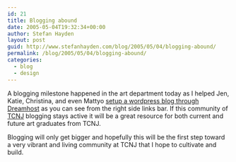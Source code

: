 ```yaml
---
id: 21
title: Blogging abound
date: 2005-05-04T19:32:34+00:00
author: Stefan Hayden
layout: post
guid: http://www.stefanhayden.com/blog/2005/05/04/blogging-abound/
permalink: /blog/2005/05/04/blogging-abound/
categories:
  - blog
  - design
---
```

A blogging milestone happened in the art department today as I helped Jen, Katie, Christina, and even Mattyo <a href="http://www.dreamhost.com/rewards.cgi?sthayden">setup a wordpress blog through Dreamhost</a> as you can see from the right side links bar. If this community of <a href="http://www.tcnj.edu/~artmain">TCNJ</a> blogging stays active it will be a great resource for both current and future art graduates from TCNJ.

Blogging will only get bigger and hopefully this will be the first step toward a very vibrant and living community at TCNJ that I hope to cultivate and build.
